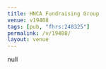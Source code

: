 ```yaml
---
title: HNCA Fundraising Group
venue: v19488
tags: [pub, "fhrs:248325"]
permalink: /v/19488/
layout: venue
---
```

null